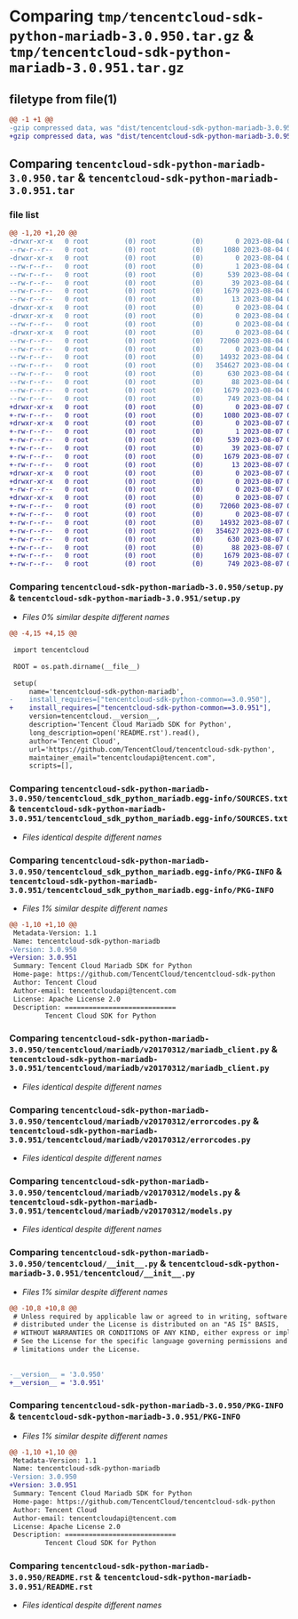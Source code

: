 # Comparing `tmp/tencentcloud-sdk-python-mariadb-3.0.950.tar.gz` & `tmp/tencentcloud-sdk-python-mariadb-3.0.951.tar.gz`

## filetype from file(1)

```diff
@@ -1 +1 @@
-gzip compressed data, was "dist/tencentcloud-sdk-python-mariadb-3.0.950.tar", last modified: Fri Aug  4 00:30:16 2023, max compression
+gzip compressed data, was "dist/tencentcloud-sdk-python-mariadb-3.0.951.tar", last modified: Mon Aug  7 00:30:02 2023, max compression
```

## Comparing `tencentcloud-sdk-python-mariadb-3.0.950.tar` & `tencentcloud-sdk-python-mariadb-3.0.951.tar`

### file list

```diff
@@ -1,20 +1,20 @@
-drwxr-xr-x   0 root         (0) root         (0)        0 2023-08-04 00:30:16.000000 tencentcloud-sdk-python-mariadb-3.0.950/
--rw-r--r--   0 root         (0) root         (0)     1080 2023-08-04 00:30:16.000000 tencentcloud-sdk-python-mariadb-3.0.950/setup.py
-drwxr-xr-x   0 root         (0) root         (0)        0 2023-08-04 00:30:16.000000 tencentcloud-sdk-python-mariadb-3.0.950/tencentcloud_sdk_python_mariadb.egg-info/
--rw-r--r--   0 root         (0) root         (0)        1 2023-08-04 00:30:16.000000 tencentcloud-sdk-python-mariadb-3.0.950/tencentcloud_sdk_python_mariadb.egg-info/dependency_links.txt
--rw-r--r--   0 root         (0) root         (0)      539 2023-08-04 00:30:16.000000 tencentcloud-sdk-python-mariadb-3.0.950/tencentcloud_sdk_python_mariadb.egg-info/SOURCES.txt
--rw-r--r--   0 root         (0) root         (0)       39 2023-08-04 00:30:16.000000 tencentcloud-sdk-python-mariadb-3.0.950/tencentcloud_sdk_python_mariadb.egg-info/requires.txt
--rw-r--r--   0 root         (0) root         (0)     1679 2023-08-04 00:30:16.000000 tencentcloud-sdk-python-mariadb-3.0.950/tencentcloud_sdk_python_mariadb.egg-info/PKG-INFO
--rw-r--r--   0 root         (0) root         (0)       13 2023-08-04 00:30:16.000000 tencentcloud-sdk-python-mariadb-3.0.950/tencentcloud_sdk_python_mariadb.egg-info/top_level.txt
-drwxr-xr-x   0 root         (0) root         (0)        0 2023-08-04 00:30:16.000000 tencentcloud-sdk-python-mariadb-3.0.950/tencentcloud/
-drwxr-xr-x   0 root         (0) root         (0)        0 2023-08-04 00:30:16.000000 tencentcloud-sdk-python-mariadb-3.0.950/tencentcloud/mariadb/
--rw-r--r--   0 root         (0) root         (0)        0 2023-08-04 00:30:16.000000 tencentcloud-sdk-python-mariadb-3.0.950/tencentcloud/mariadb/__init__.py
-drwxr-xr-x   0 root         (0) root         (0)        0 2023-08-04 00:30:16.000000 tencentcloud-sdk-python-mariadb-3.0.950/tencentcloud/mariadb/v20170312/
--rw-r--r--   0 root         (0) root         (0)    72060 2023-08-04 00:30:16.000000 tencentcloud-sdk-python-mariadb-3.0.950/tencentcloud/mariadb/v20170312/mariadb_client.py
--rw-r--r--   0 root         (0) root         (0)        0 2023-08-04 00:30:16.000000 tencentcloud-sdk-python-mariadb-3.0.950/tencentcloud/mariadb/v20170312/__init__.py
--rw-r--r--   0 root         (0) root         (0)    14932 2023-08-04 00:30:16.000000 tencentcloud-sdk-python-mariadb-3.0.950/tencentcloud/mariadb/v20170312/errorcodes.py
--rw-r--r--   0 root         (0) root         (0)   354627 2023-08-04 00:30:16.000000 tencentcloud-sdk-python-mariadb-3.0.950/tencentcloud/mariadb/v20170312/models.py
--rw-r--r--   0 root         (0) root         (0)      630 2023-08-04 00:30:16.000000 tencentcloud-sdk-python-mariadb-3.0.950/tencentcloud/__init__.py
--rw-r--r--   0 root         (0) root         (0)       88 2023-08-04 00:30:16.000000 tencentcloud-sdk-python-mariadb-3.0.950/setup.cfg
--rw-r--r--   0 root         (0) root         (0)     1679 2023-08-04 00:30:16.000000 tencentcloud-sdk-python-mariadb-3.0.950/PKG-INFO
--rw-r--r--   0 root         (0) root         (0)      749 2023-08-04 00:30:16.000000 tencentcloud-sdk-python-mariadb-3.0.950/README.rst
+drwxr-xr-x   0 root         (0) root         (0)        0 2023-08-07 00:30:02.000000 tencentcloud-sdk-python-mariadb-3.0.951/
+-rw-r--r--   0 root         (0) root         (0)     1080 2023-08-07 00:30:02.000000 tencentcloud-sdk-python-mariadb-3.0.951/setup.py
+drwxr-xr-x   0 root         (0) root         (0)        0 2023-08-07 00:30:02.000000 tencentcloud-sdk-python-mariadb-3.0.951/tencentcloud_sdk_python_mariadb.egg-info/
+-rw-r--r--   0 root         (0) root         (0)        1 2023-08-07 00:30:02.000000 tencentcloud-sdk-python-mariadb-3.0.951/tencentcloud_sdk_python_mariadb.egg-info/dependency_links.txt
+-rw-r--r--   0 root         (0) root         (0)      539 2023-08-07 00:30:02.000000 tencentcloud-sdk-python-mariadb-3.0.951/tencentcloud_sdk_python_mariadb.egg-info/SOURCES.txt
+-rw-r--r--   0 root         (0) root         (0)       39 2023-08-07 00:30:02.000000 tencentcloud-sdk-python-mariadb-3.0.951/tencentcloud_sdk_python_mariadb.egg-info/requires.txt
+-rw-r--r--   0 root         (0) root         (0)     1679 2023-08-07 00:30:02.000000 tencentcloud-sdk-python-mariadb-3.0.951/tencentcloud_sdk_python_mariadb.egg-info/PKG-INFO
+-rw-r--r--   0 root         (0) root         (0)       13 2023-08-07 00:30:02.000000 tencentcloud-sdk-python-mariadb-3.0.951/tencentcloud_sdk_python_mariadb.egg-info/top_level.txt
+drwxr-xr-x   0 root         (0) root         (0)        0 2023-08-07 00:30:02.000000 tencentcloud-sdk-python-mariadb-3.0.951/tencentcloud/
+drwxr-xr-x   0 root         (0) root         (0)        0 2023-08-07 00:30:02.000000 tencentcloud-sdk-python-mariadb-3.0.951/tencentcloud/mariadb/
+-rw-r--r--   0 root         (0) root         (0)        0 2023-08-07 00:30:02.000000 tencentcloud-sdk-python-mariadb-3.0.951/tencentcloud/mariadb/__init__.py
+drwxr-xr-x   0 root         (0) root         (0)        0 2023-08-07 00:30:02.000000 tencentcloud-sdk-python-mariadb-3.0.951/tencentcloud/mariadb/v20170312/
+-rw-r--r--   0 root         (0) root         (0)    72060 2023-08-07 00:30:02.000000 tencentcloud-sdk-python-mariadb-3.0.951/tencentcloud/mariadb/v20170312/mariadb_client.py
+-rw-r--r--   0 root         (0) root         (0)        0 2023-08-07 00:30:02.000000 tencentcloud-sdk-python-mariadb-3.0.951/tencentcloud/mariadb/v20170312/__init__.py
+-rw-r--r--   0 root         (0) root         (0)    14932 2023-08-07 00:30:02.000000 tencentcloud-sdk-python-mariadb-3.0.951/tencentcloud/mariadb/v20170312/errorcodes.py
+-rw-r--r--   0 root         (0) root         (0)   354627 2023-08-07 00:30:02.000000 tencentcloud-sdk-python-mariadb-3.0.951/tencentcloud/mariadb/v20170312/models.py
+-rw-r--r--   0 root         (0) root         (0)      630 2023-08-07 00:30:02.000000 tencentcloud-sdk-python-mariadb-3.0.951/tencentcloud/__init__.py
+-rw-r--r--   0 root         (0) root         (0)       88 2023-08-07 00:30:02.000000 tencentcloud-sdk-python-mariadb-3.0.951/setup.cfg
+-rw-r--r--   0 root         (0) root         (0)     1679 2023-08-07 00:30:02.000000 tencentcloud-sdk-python-mariadb-3.0.951/PKG-INFO
+-rw-r--r--   0 root         (0) root         (0)      749 2023-08-07 00:30:02.000000 tencentcloud-sdk-python-mariadb-3.0.951/README.rst
```

### Comparing `tencentcloud-sdk-python-mariadb-3.0.950/setup.py` & `tencentcloud-sdk-python-mariadb-3.0.951/setup.py`

 * *Files 0% similar despite different names*

```diff
@@ -4,15 +4,15 @@
 
 import tencentcloud
 
 ROOT = os.path.dirname(__file__)
 
 setup(
     name='tencentcloud-sdk-python-mariadb',
-    install_requires=["tencentcloud-sdk-python-common==3.0.950"],
+    install_requires=["tencentcloud-sdk-python-common==3.0.951"],
     version=tencentcloud.__version__,
     description='Tencent Cloud Mariadb SDK for Python',
     long_description=open('README.rst').read(),
     author='Tencent Cloud',
     url='https://github.com/TencentCloud/tencentcloud-sdk-python',
     maintainer_email="tencentcloudapi@tencent.com",
     scripts=[],
```

### Comparing `tencentcloud-sdk-python-mariadb-3.0.950/tencentcloud_sdk_python_mariadb.egg-info/SOURCES.txt` & `tencentcloud-sdk-python-mariadb-3.0.951/tencentcloud_sdk_python_mariadb.egg-info/SOURCES.txt`

 * *Files identical despite different names*

### Comparing `tencentcloud-sdk-python-mariadb-3.0.950/tencentcloud_sdk_python_mariadb.egg-info/PKG-INFO` & `tencentcloud-sdk-python-mariadb-3.0.951/tencentcloud_sdk_python_mariadb.egg-info/PKG-INFO`

 * *Files 1% similar despite different names*

```diff
@@ -1,10 +1,10 @@
 Metadata-Version: 1.1
 Name: tencentcloud-sdk-python-mariadb
-Version: 3.0.950
+Version: 3.0.951
 Summary: Tencent Cloud Mariadb SDK for Python
 Home-page: https://github.com/TencentCloud/tencentcloud-sdk-python
 Author: Tencent Cloud
 Author-email: tencentcloudapi@tencent.com
 License: Apache License 2.0
 Description: ============================
         Tencent Cloud SDK for Python
```

### Comparing `tencentcloud-sdk-python-mariadb-3.0.950/tencentcloud/mariadb/v20170312/mariadb_client.py` & `tencentcloud-sdk-python-mariadb-3.0.951/tencentcloud/mariadb/v20170312/mariadb_client.py`

 * *Files identical despite different names*

### Comparing `tencentcloud-sdk-python-mariadb-3.0.950/tencentcloud/mariadb/v20170312/errorcodes.py` & `tencentcloud-sdk-python-mariadb-3.0.951/tencentcloud/mariadb/v20170312/errorcodes.py`

 * *Files identical despite different names*

### Comparing `tencentcloud-sdk-python-mariadb-3.0.950/tencentcloud/mariadb/v20170312/models.py` & `tencentcloud-sdk-python-mariadb-3.0.951/tencentcloud/mariadb/v20170312/models.py`

 * *Files identical despite different names*

### Comparing `tencentcloud-sdk-python-mariadb-3.0.950/tencentcloud/__init__.py` & `tencentcloud-sdk-python-mariadb-3.0.951/tencentcloud/__init__.py`

 * *Files 1% similar despite different names*

```diff
@@ -10,8 +10,8 @@
 # Unless required by applicable law or agreed to in writing, software
 # distributed under the License is distributed on an "AS IS" BASIS,
 # WITHOUT WARRANTIES OR CONDITIONS OF ANY KIND, either express or implied.
 # See the License for the specific language governing permissions and
 # limitations under the License.
 
 
-__version__ = '3.0.950'
+__version__ = '3.0.951'
```

### Comparing `tencentcloud-sdk-python-mariadb-3.0.950/PKG-INFO` & `tencentcloud-sdk-python-mariadb-3.0.951/PKG-INFO`

 * *Files 1% similar despite different names*

```diff
@@ -1,10 +1,10 @@
 Metadata-Version: 1.1
 Name: tencentcloud-sdk-python-mariadb
-Version: 3.0.950
+Version: 3.0.951
 Summary: Tencent Cloud Mariadb SDK for Python
 Home-page: https://github.com/TencentCloud/tencentcloud-sdk-python
 Author: Tencent Cloud
 Author-email: tencentcloudapi@tencent.com
 License: Apache License 2.0
 Description: ============================
         Tencent Cloud SDK for Python
```

### Comparing `tencentcloud-sdk-python-mariadb-3.0.950/README.rst` & `tencentcloud-sdk-python-mariadb-3.0.951/README.rst`

 * *Files identical despite different names*

